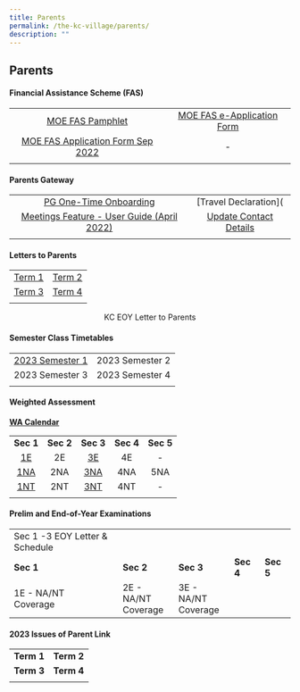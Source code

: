 ```yaml
---
title: Parents
permalink: /the-kc-village/parents/
description: ""
---
```

## Parents

#### Financial Assistance Scheme (FAS)

|  |  |
|:---:|:---:|
| [MOE FAS Pamphlet](/files/MOE%20FAS%20Pamphlet.pdf) | [MOE FAS e-Application Form](https://go.gov.sg/moe-efas) |
| [MOE FAS Application Form Sep 2022](/files/MOE%20FAS%20Application%20Form.pdf) | - |
|  |  |

#### Parents Gateway

|  |  |
|:---:|:---:|
| [PG One-Time Onboarding](/files/PG%20One-Time%20Onboarding.pdf) | [Travel Declaration]([](/files/Travel%20Declaration%202023.pdf) |
| [Meetings Feature - User Guide (April 2022)](/files/Meetings%20Feature%20-%20User%20Guide%20April%202022.pdf) | [Update Contact Details](/files/Update%20Contact%20Details.pdf) |
|  |  |

#### Letters to Parents

| | |
|:---:|:---:|
| [Term 1](/files/KC%20Term%201%20Letter%20to%20Parents%202022%20updated.pdf) |  [Term 2](/files/KC%202022%20Term%202%20Letter%20to%20Parents.pdf)|
| [Term 3](/files/KC%20Term%203%20Letter%20to%20Parents%202022.pdf) | [Term 4](/files/KC%20Term%204%20Letter%20to%20Parents%202022.pdf) |
| | |

<center>KC EOY Letter to Parents</center>

#### Semester Class Timetables

|  |  |
|:---:|:---:|
| [2023 Semester 1](/files/2023%20Sem%201%20Class%20TT_29%20Dec.pdf) | 2023 Semester 2 |
| 2023 Semester 3 | 2023 Semester 4 |
|  |  |

#### Weighted Assessment 

**[WA Calendar](/files/2022%20WA%20Calendar%20Updated%20for%20Term%203.pdf)**

|  |  |  |  |  |
|:---:|:---:|:---:|:---:|:---:|
| **Sec 1** | **Sec 2** | **Sec 3** | **Sec 4** | **Sec 5** |
| [1E](/files/Sec%201E%20Assessment%20Weighting%202022_updated%2013%20Apr.pdf) | 2E | [3E](/files/Sec%203E%20Assessment%20Weighting%202022_270522.pdf) | 4E | - |
| [1NA](/files/Sec%201NA%20Assessment%20Weighting%202022_updated%2013%20Apr.pdf) | 2NA | [3NA](/files/Sec%203NA%20Assessment%20Weighting%202022_270522.pdf) | 4NA | 5NA |
| [1NT](/files/Sec%201NT%20Assessment%20Weighting%202022.pdf) | 2NT | [3NT](/files/Sec%203NT%20Assessment%20Weighting%202022.pdf) | 4NT | - |
|  |  |  |  |  |

#### Prelim and End-of-Year Examinations

<table>
	<tr>
		<td>Sec 1 -3 EOY Letter & Schedule</td>
	</tr>
	<tr>
		<td><b>Sec 1</b></td>
		<td><b>Sec 2</b></td>
		<td><b>Sec 3</b></td>
		<td><b>Sec 4</b></td>
		<td><b>Sec 5</b></td>
	</tr>
	<tr>
		<td>1E - NA/NT  <br>Coverage</td>
		<td>2E - NA/NT  <br>Coverage</td>
		<td>3E - NA/NT  <br>Coverage</td>
	</tr>
	</table>
	
#### 2023 Issues of Parent Link

|   |   |
|:-:|---|
| **Term 1**  | **Term 2**  |
| **Term 3**  | **Term 4**  |
|   |   |